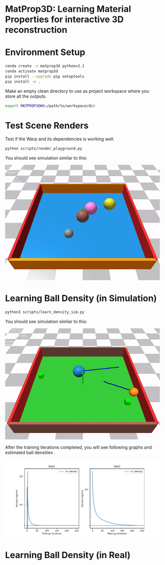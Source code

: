 # MatProp3D: Learning Material Properties for interactive 3D reconstruction

# Environment Setup
```bash
conda create -n matprop3d python=3.1
conda activate matprop3d
pip install --upgrade pip setuptools
pip install -e .
```

Make an empty clean directory to use as project workspace where you store all the outputs.
```bash
export MATPROP3DWS=/path/to/workspace/dir
```

# Test Scene Renders

Test if the Warp and its dependencies is working well.
```bash
python scripts/render_playground.py
```
You should see simulation similar to this:

![](media/warp_multi_ball.gif)

# Learning Ball Density (in Simulation)

```bash
python3 scripts/learn_density_sim.py
```
You should see simulation similar to this:

![](media/two_ball_pool.gif)

After the training iterations completed, you will see following graphs and estimated ball densities .

![](media/density_estimation.png)

# Learning Ball Density (in Real)




